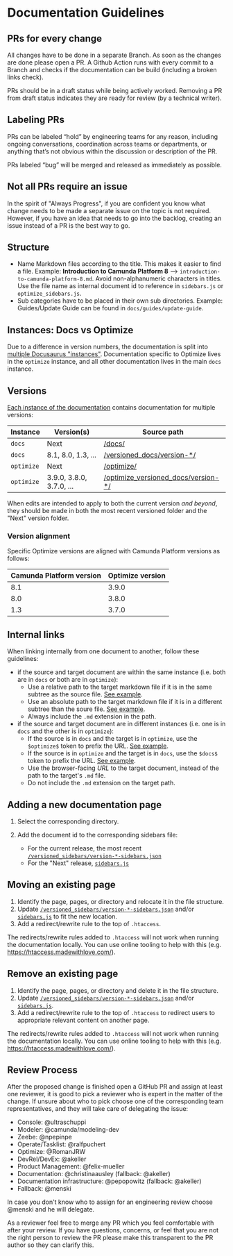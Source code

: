 # Documentation Guidelines

## PRs for every change

All changes have to be done in a separate Branch. As soon as the changes are done please open a PR. A Github Action runs with every commit to a Branch and checks if the documentation can be build (including a broken links check).

PRs should be in a draft status while being actively worked. Removing a PR from draft status indicates they are ready for review (by a technical writer).

## Labeling PRs

PRs can be labeled “hold” by engineering teams for any reason, including ongoing conversations, coordination across teams or departments, or anything that’s not obvious within the discussion or description of the PR.

PRs labeled “bug” will be merged and released as immediately as possible.

## Not all PRs require an issue

In the spirit of "Always Progress", if you are confident you know what change needs to be made a separate issue on the topic is not required. However, if you have an idea that needs to go into the backlog, creating an issue instead of a PR is the best way to go.

## Structure

- Name Markdown files according to the title. This makes it easier to find a file. Example: **Introduction to Camunda Platform 8** --> `introduction-to-camunda-platform-8.md`. Avoid non-alphanumeric characters in titles. Use the file name as internal document id to reference in `sidebars.js` or `optimize_sidebars.js`.
- Sub categories have to be placed in their own sub directories. Example: Guides/Update Guide can be found in `docs/guides/update-guide`.

## Instances: Docs vs Optimize

Due to a difference in version numbers, the documentation is split into [multiple Docusaurus "instances"](https://docusaurus.io/docs/docs-multi-instance). Documentation specific to Optimize lives in the `optimize` instance, and all other documentation lives in the main `docs` instance.

## Versions

[Each instance of the documentation](#instances-docs-vs-optimize) contains documentation for multiple versions:

| Instance   | Version(s)               | Source path                                                         |
| ---------- | ------------------------ | ------------------------------------------------------------------- |
| `docs`     | Next                     | [/docs/](../docs/)                                                  |
| `docs`     | 8.1, 8.0, 1.3, ...       | [/versioned_docs/version-\*/](../versioned_docs/)                   |
| `optimize` | Next                     | [/optimize/](../optimize/)                                          |
| `optimize` | 3.9.0, 3.8.0, 3.7.0, ... | [/optimize_versioned_docs/version-\*/](../optimize_versioned_docs/) |

When edits are intended to apply to both the current version _and beyond_, they should be made in both the most recent versioned folder and the "Next" version folder.

### Version alignment

Specific Optimize versions are aligned with Camunda Platform versions as follows:

| Camunda Platform version | Optimize version |
| ------------------------ | ---------------- |
| 8.1                      | 3.9.0            |
| 8.0                      | 3.8.0            |
| 1.3                      | 3.7.0            |

## Internal links

When linking internally from one document to another, follow these guidelines:

- if the source and target document are within the same instance (i.e. both are in `docs` or both are in `optimize`):
  - Use a relative path to the target markdown file if it is in the same subtree as the source file. [See example](https://github.com/camunda/camunda-platform-docs/blob/930a0c384b48be27d0bc66216015404f67716f61/docs/components/console/introduction-to-console.md?plain=1#L10).
  - Use an absolute path to the target markdown file if it is in a different subtree than the soure file. [See example](https://github.com/camunda/camunda-platform-docs/blob/930a0c384b48be27d0bc66216015404f67716f61/docs/apis-clients/community-clients/spring.md?plain=1#L8).
  - Always include the `.md` extension in the path.
- if the source and target document are in different instances (i.e. one is in `docs` and the other is in `optimize`):
  - If the source is in `docs` and the target is in `optimize`, use the `$optimize$` token to prefix the URL. [See example](https://github.com/camunda/camunda-platform-docs/blob/930a0c384b48be27d0bc66216015404f67716f61/docs/guides/setting-up-development-project.md?plain=1#L17).
  - If the source is in `optimize` and the target is in `docs`, use the `$docs$` token to prefix the URL. [See example](https://github.com/camunda/camunda-platform-docs/blob/930a0c384b48be27d0bc66216015404f67716f61/optimize/components/what-is-optimize.md?plain=1#L8).
  - Use the browser-facing _URL_ to the target document, instead of the path to the target's `.md` file.
  - Do not include the `.md` extension on the target path.

## Adding a new documentation page

1. Select the corresponding directory.
2. Add the document id to the corresponding sidebars file:

   - For the current release, the most recent [`/versioned_sidebars/version-*-sidebars.json`][versioned-sidebars]
   - For the "Next" release, [`sidebars.js`][next-sidebars]

## Moving an existing page

1. Identify the page, pages, or directory and relocate it in the file structure.
2. Update [`/versioned_sidebars/version-*-sidebars.json`][versioned-sidebars] and/or [`sidebars.js`][next-sidebars] to fit the new location.
3. Add a redirect/rewrite rule to the top of `.htaccess`.

The redirects/rewrite rules added to `.htaccess` will not work when running the documentation locally. You can use online tooling to help with this (e.g. https://htaccess.madewithlove.com/).

## Remove an existing page

1. Identify the page, pages, or directory and delete it in the file structure.
2. Update [`/versioned_sidebars/version-*-sidebars.json`][versioned-sidebars] and/or [`sidebars.js`][next-sidebars].
3. Add a redirect/rewrite rule to the top of `.htaccess` to redirect users to appropriate relevant content on another page.

The redirects/rewrite rules added to `.htaccess` will not work when running the documentation locally. You can use online tooling to help with this (e.g. https://htaccess.madewithlove.com/).

## Review Process

After the proposed change is finished open a GitHub PR and assign at least one reviewer, it is good to pick a reviewer who is expert in the matter of the change. If unsure about who to pick choose one of the corresponding team representatives, and they will take care of delegating the issue:

- Console: @ultraschuppi
- Modeler: @camunda/modeling-dev
- Zeebe: @npepinpe
- Operate/Tasklist: @ralfpuchert
- Optimize: @RomanJRW
- DevRel/DevEx: @akeller
- Product Management: @felix-mueller
- Documentation: @christinaausley (fallback: @akeller)
- Documentation infrastructure: @pepopowitz (fallback: @akeller)
- Fallback: @menski

In case you don't know who to assign for an engineering review choose @menski and he will delegate.

As a reviewer feel free to merge any PR which you feel comfortable with after your review. If you have questions, concerns, or feel that you are not the right person to review the PR please make this transparent to the PR author so they can clarify this.

[versioned-source]: https://github.com/camunda/camunda-platform-docs/tree/main/versioned_docs
[next-source]: https://github.com/camunda/camunda-platform-docs/tree/main/docs
[versioned-sidebars]: https://github.com/camunda/camunda-platform-docs/tree/main/versioned_sidebars
[next-sidebars]: https://github.com/camunda/camunda-platform-docs/blob/main/sidebars.js
